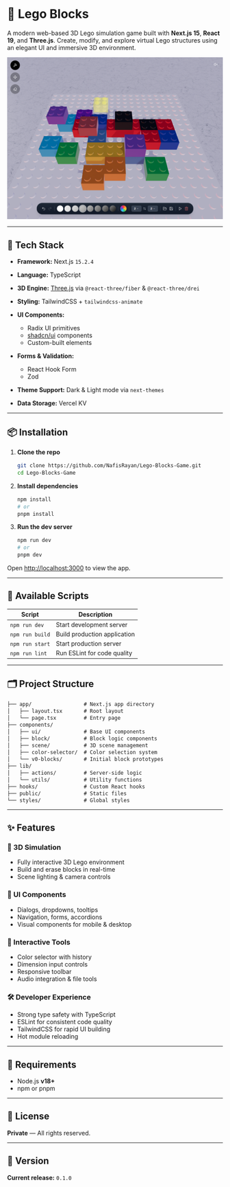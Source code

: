 # 🧱 Lego Blocks

A modern web-based 3D Lego simulation game built with **Next.js 15**, **React 19**, and **Three.js**. Create, modify, and explore virtual Lego structures using an elegant UI and immersive 3D environment.

<p align="center"> <img src="https://github.com/NafisRayan/Lego-Blocks-Game/raw/main/public/Lego%20Simulation.png" alt="Lego Blocks Simulation" width="860" /> </p>

---

## 🚀 Tech Stack

* **Framework:** Next.js `15.2.4`
* **Language:** TypeScript
* **3D Engine:** [Three.js](https://threejs.org/) via `@react-three/fiber` & `@react-three/drei`
* **Styling:** TailwindCSS + `tailwindcss-animate`
* **UI Components:**

  * Radix UI primitives
  * [shadcn/ui](https://ui.shadcn.com/) components
  * Custom-built elements
* **Forms & Validation:**

  * React Hook Form
  * Zod
* **Theme Support:** Dark & Light mode via `next-themes`
* **Data Storage:** Vercel KV

---

## 📦 Installation

1. **Clone the repo**

   ```bash
   git clone https://github.com/NafisRayan/Lego-Blocks-Game.git
   cd Lego-Blocks-Game
   ```

2. **Install dependencies**

   ```bash
   npm install
   # or
   pnpm install
   ```

3. **Run the dev server**

   ```bash
   npm run dev
   # or
   pnpm dev
   ```

Open [http://localhost:3000](http://localhost:3000) to view the app.

---

## 🧰 Available Scripts

| Script          | Description                  |
| --------------- | ---------------------------- |
| `npm run dev`   | Start development server     |
| `npm run build` | Build production application |
| `npm run start` | Start production server      |
| `npm run lint`  | Run ESLint for code quality  |

---

## 🗂 Project Structure

```
├── app/                 # Next.js app directory
│   ├── layout.tsx       # Root layout
│   └── page.tsx         # Entry page
├── components/
│   ├── ui/              # Base UI components
│   ├── block/           # Block logic components
│   ├── scene/           # 3D scene management
│   ├── color-selector/  # Color selection system
│   └── v0-blocks/       # Initial block prototypes
├── lib/
│   ├── actions/         # Server-side logic
│   └── utils/           # Utility functions
├── hooks/               # Custom React hooks
├── public/              # Static files
└── styles/              # Global styles
```

---

## ✨ Features

### 🔧 3D Simulation

* Fully interactive 3D Lego environment
* Build and erase blocks in real-time
* Scene lighting & camera controls

### 🧩 UI Components

* Dialogs, dropdowns, tooltips
* Navigation, forms, accordions
* Visual components for mobile & desktop

### 🎨 Interactive Tools

* Color selector with history
* Dimension input controls
* Responsive toolbar
* Audio integration & file tools

### 🛠 Developer Experience

* Strong type safety with TypeScript
* ESLint for consistent code quality
* TailwindCSS for rapid UI building
* Hot module reloading

---

## 🛑 Requirements

* Node.js **v18+**
* npm or pnpm

---

## 📝 License

**Private** — All rights reserved.

---

## 🔖 Version

**Current release:** `0.1.0`
